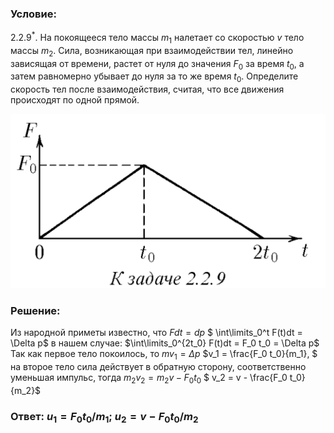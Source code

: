 ###  Условие: 

$2.2.9^*.$ На покоящееся тело массы $m_1$ налетает со скоростью $v$ тело массы $m_2$. Сила, возникающая при взаимодействии тел, линейно зависящая от времени, растет от нуля до значения $F_0$ за время $t_0$, а затем равномерно убывает до нуля за то же время $t_0$. Определите скорость тел после взаимодействия, считая, что все движения происходят по одной прямой. 

![|521x288, 67%](../../img/2.2.9/statement.png)

###  Решение: 

Из народной приметы известно, что  $Fdt = dp$ $ \int\limits_0^t F(t)dt = \Delta p$  в нашем случае:  $\int\limits_0^{2t_0} F(t)dt = F_0 t_0 = \Delta p$  Так как первое тело покоилось, то  $mv_1 = \Delta p$ $v_1 = \frac{F_0 t_0}{m_1}, $  на второе тело сила действует в обратную сторону, соответственно уменьшая импульс, тогда  $m_2 v_2 = m_2 v - F_0 t_0$ $ v_2 = v - \frac{F_0 t_0}{m_2}$ 

###  Ответ: $u_1 = F_0t_0/m_1;$ $u_2 = v − F_0t_0/m_2$ 
